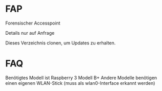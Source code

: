 # FAP
Forensischer Accesspoint

Details nur auf Anfrage

Dieses Verzeichnis clonen, um Updates zu erhalten.

# FAQ
Benötigtes Modell ist Raspberry 3 Modell B+
Andere Modelle benötigen einen eigenen WLAN-Stick (muss als wlan0-Interface erkannt werden)

